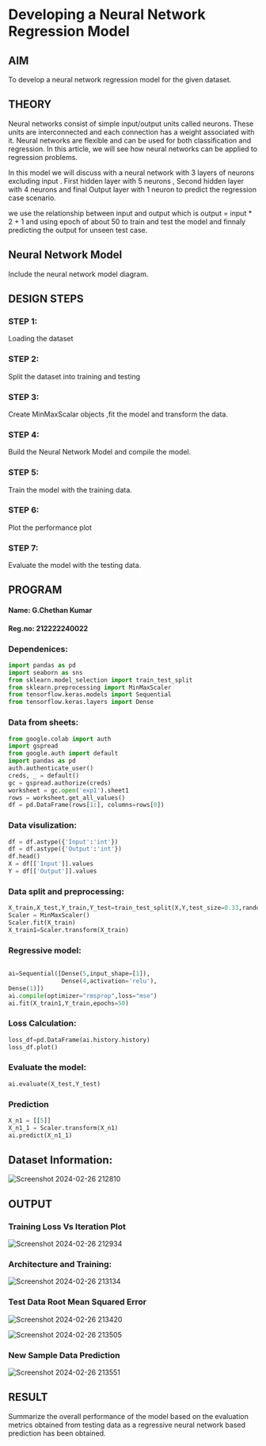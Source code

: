 # Developing a Neural Network Regression Model

## AIM

To develop a neural network regression model for the given dataset.

## THEORY

Neural networks consist of simple input/output units called neurons. These units are interconnected and each connection has a weight associated with it. Neural networks are flexible and can be used for both classification and regression. In this article, we will see how neural networks can be applied to regression problems.

In this model we will discuss with a neural network with 3 layers of neurons excluding input . First hidden layer with 5 neurons , Second hidden layer with 4 neurons and final Output layer with 1 neuron to predict the regression case scenario.

we use the relationship between input and output which is output = input * 2 + 1 and using epoch of about 50 to train and test the model and finnaly predicting the output for unseen test case.

## Neural Network Model

Include the neural network model diagram.

## DESIGN STEPS

### STEP 1:

Loading the dataset

### STEP 2:

Split the dataset into training and testing

### STEP 3:

Create MinMaxScalar objects ,fit the model and transform the data.

### STEP 4:

Build the Neural Network Model and compile the model.

### STEP 5:

Train the model with the training data.

### STEP 6:

Plot the performance plot

### STEP 7:

Evaluate the model with the testing data.

## PROGRAM
#### Name: G.Chethan Kumar
#### Reg.no: 212222240022

### Dependenices:
``` python
import pandas as pd
import seaborn as sns
from sklearn.model_selection import train_test_split
from sklearn.preprocessing import MinMaxScaler
from tensorflow.keras.models import Sequential
from tensorflow.keras.layers import Dense
```
### Data from sheets:
```python
from google.colab import auth
import gspread
from google.auth import default
import pandas as pd
auth.authenticate_user()
creds, _ = default()
gc = gspread.authorize(creds)
worksheet = gc.open('exp1').sheet1
rows = worksheet.get_all_values()
df = pd.DataFrame(rows[1:], columns=rows[0])
```

### Data visulization:
```python
df = df.astype({'Input':'int'})
df = df.astype({'Output':'int'})
df.head()
X = df[['Input']].values
Y = df[['Output']].values
```

### Data split and preprocessing:
```python
X_train,X_test,Y_train,Y_test=train_test_split(X,Y,test_size=0.33,random_state=33)
Scaler = MinMaxScaler()
Scaler.fit(X_train)
X_train1=Scaler.transform(X_train)
```
### Regressive model:
```python

ai=Sequential([Dense(5,input_shape=[1]),
               Dense(4,activation='relu'),
Dense(1)])
ai.compile(optimizer="rmsprop",loss="mse")
ai.fit(X_train1,Y_train,epochs=50)
```
### Loss Calculation:
```python
loss_df=pd.DataFrame(ai.history.history)
loss_df.plot()
```
### Evaluate the model:
```python
ai.evaluate(X_test,Y_test)
```
### Prediction
```python
X_n1 = [[5]]
X_n1_1 = Scaler.transform(X_n1)
ai.predict(X_n1_1)
```
## Dataset Information:

![Screenshot 2024-02-26 212810](https://github.com/Gchethankumar/basic-nn-model/assets/118348224/d0c33e13-7304-40c4-a61c-c769665fb3cc)

## OUTPUT

### Training Loss Vs Iteration Plot

![Screenshot 2024-02-26 212934](https://github.com/Gchethankumar/basic-nn-model/assets/118348224/fcc30a02-1362-462a-82f6-21c848c6d4be)

### Architecture and Training:

![Screenshot 2024-02-26 213134](https://github.com/Gchethankumar/basic-nn-model/assets/118348224/dc7b5f6a-34f2-490f-9436-12311d541ff5)

### Test Data Root Mean Squared Error

![Screenshot 2024-02-26 213420](https://github.com/Gchethankumar/basic-nn-model/assets/118348224/acebf048-f433-4c1e-873e-fda3002fb0b3)

![Screenshot 2024-02-26 213505](https://github.com/Gchethankumar/basic-nn-model/assets/118348224/d05c80e2-71c2-4aa6-9265-6ee70f28b78f)

### New Sample Data Prediction

![Screenshot 2024-02-26 213551](https://github.com/Gchethankumar/basic-nn-model/assets/118348224/5163cdb9-5d44-4f90-b8b7-decfa21a1705)

## RESULT

Summarize the overall performance of the model based on the evaluation metrics obtained from testing data as a regressive neural network based prediction has been obtained.
